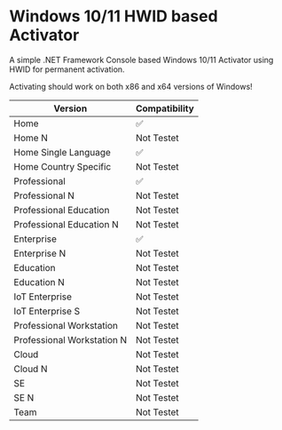 # Windows 10/11 HWID based Activator
A simple .NET Framework Console based Windows 10/11 Activator using HWID for permanent activation.

Activating should work on both x86 and x64 versions of Windows!

| Version  | Compatibility
| ------------- | -------------
| Home  | :white_check_mark:
| Home N  | Not Testet
| Home Single Language  | :white_check_mark:
| Home Country Specific  | Not Testet
| Professional  | :white_check_mark:
| Professional N  | Not Testet
| Professional Education | Not Testet
| Professional Education N  | Not Testet
| Enterprise  | :white_check_mark:
| Enterprise N  | Not  Testet
| Education  | Not  Testet
| Education N  | Not  Testet
| IoT Enterprise  | Not  Testet
| IoT Enterprise S  | Not  Testet
| Professional Workstation | Not Testet
| Professional Workstation N | Not Testet
| Cloud | Not Testet
| Cloud N | Not Testet
| SE | Not Testet
| SE N | Not Testet
| Team | Not Testet
